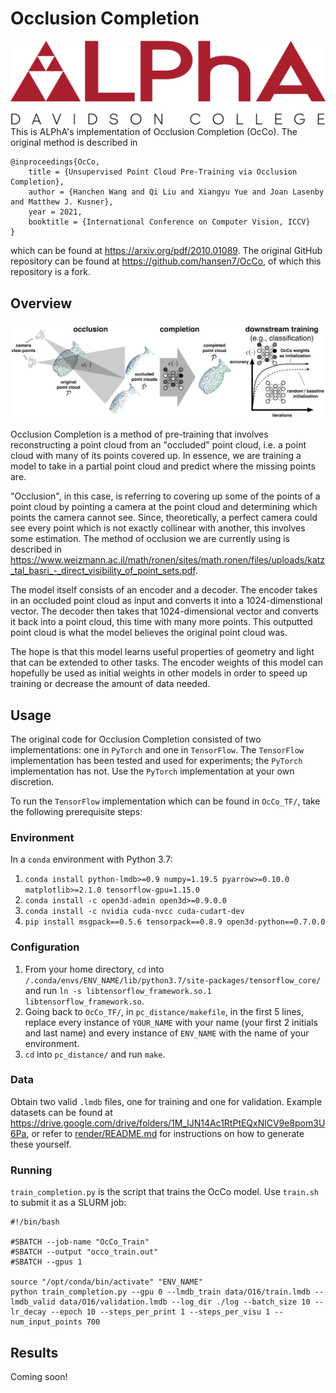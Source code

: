 # Occlusion Completion
![ALPhA Logo](assets/alpha_logo.png)
This is ALPhA's implementation of Occlusion Completion (OcCo). The original method is described in 

```
@inproceedings{OcCo,
	title = {Unsupervised Point Cloud Pre-Training via Occlusion Completion},
	author = {Hanchen Wang and Qi Liu and Xiangyu Yue and Joan Lasenby and Matthew J. Kusner},
	year = 2021,
	booktitle = {International Conference on Computer Vision, ICCV}
}
```

which can be found at https://arxiv.org/pdf/2010.01089.
The original GitHub repository can be found at https://github.com/hansen7/OcCo, of which this repository is a fork.

## Overview

![Overview Diagram](assets/overview.png)

Occlusion Completion is a method of pre-training that involves reconstructing a point cloud from an "occluded" point cloud, i.e. a point cloud with many of its points covered up. In essence, we are training a model to take in a partial point cloud and predict where the missing points are.

"Occlusion", in this case, is referring to covering up some of the points of a point cloud by pointing a camera at the point cloud and determining which points the camera cannot see. Since, theoretically, a perfect camera could see every point which is not exactly collinear with another, this involves some estimation. The method of occlusion we are currently using is described in https://www.weizmann.ac.il/math/ronen/sites/math.ronen/files/uploads/katz_tal_basri_-_direct_visibility_of_point_sets.pdf.

The model itself consists of an encoder and a decoder. The encoder takes in an occluded point cloud as input and converts it into a 1024-dimenstional vector. The decoder then takes that 1024-dimensional vector and converts it back into a point cloud, this time with many more points. This outputted point cloud is what the model believes the original point cloud was.

The hope is that this model learns useful properties of geometry and light that can be extended to other tasks. The encoder weights of this model can hopefully be used as initial weights in other models in order to speed up training or decrease the amount of data needed.

## Usage

The original code for Occlusion Completion consisted of two implementations: one in `PyTorch` and one in `TensorFlow`. The `TensorFlow` implementation has been tested and used for experiments; the `PyTorch` implementation has not. Use the `PyTorch` implementation at your own discretion.

To run the `TensorFlow` implementation which can be found in `OcCo_TF/`, take the following prerequisite steps:

### Environment
In a `conda` environment with Python 3.7:
1. `conda install python-lmdb>=0.9 numpy=1.19.5 pyarrow>=0.10.0 matplotlib>=2.1.0 tensorflow-gpu=1.15.0`
2. `conda install -c open3d-admin open3d>=0.9.0.0`
3. `conda install -c nvidia cuda-nvcc cuda-cudart-dev`
4. `pip install msgpack==0.5.6 tensorpack==0.8.9 open3d-python==0.7.0.0`

### Configuration
1. From your home directory, `cd` into `/.conda/envs/ENV_NAME/lib/python3.7/site-packages/tensorflow_core/` and run `ln -s libtensorflow_framework.so.1 libtensorflow_framework.so`.
2. Going back to `OcCo_TF/`, in `pc_distance/makefile`, in the first 5 lines, replace every instance of `YOUR_NAME` with your name (your first 2 initials and last name) and every instance of `ENV_NAME` with the name of your environment.
3. `cd` into `pc_distance/` and run `make`.

### Data
Obtain two valid `.lmdb` files, one for training and one for validation. Example datasets can be found at https://drive.google.com/drive/folders/1M_lJN14Ac1RtPtEQxNlCV9e8pom3U6Pa, or refer to <a href="render/README.md">render/README.md</a> for instructions on how to generate these yourself.

### Running

`train_completion.py` is the script that trains the OcCo model. Use `train.sh` to submit it as a SLURM job:
```
#!/bin/bash

#SBATCH --job-name "OcCo_Train"
#SBATCH --output "occo_train.out"
#SBATCH --gpus 1

source "/opt/conda/bin/activate" "ENV_NAME"
python train_completion.py --gpu 0 --lmdb_train data/O16/train.lmdb --lmdb_valid data/O16/validation.lmdb --log_dir ./log --batch_size 10 --lr_decay --epoch 10 --steps_per_print 1 --steps_per_visu 1 --num_input_points 700
```

## Results

Coming soon!